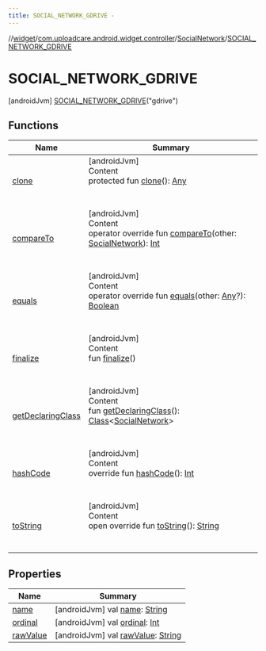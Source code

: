 ```yaml
---
title: SOCIAL_NETWORK_GDRIVE -
---
```

//[widget](../../../index.md)/[com.uploadcare.android.widget.controller](../../index.md)/[SocialNetwork](../index.md)/[SOCIAL_NETWORK_GDRIVE](index.md)



# SOCIAL_NETWORK_GDRIVE  
 [androidJvm] [SOCIAL_NETWORK_GDRIVE](index.md)("gdrive")  
   


## Functions  
  
|  Name|  Summary| 
|---|---|
| <a name="kotlin/Enum/clone/#/PointingToDeclaration/"></a>[clone](../../../com.uploadcare.android.widget.viewmodels/-media-type/-v-i-d-e-o/index.md#%5Bkotlin%2FEnum%2Fclone%2F%23%2FPointingToDeclaration%2F%5D%2FFunctions%2F814613827)| <a name="kotlin/Enum/clone/#/PointingToDeclaration/"></a>[androidJvm]  <br>Content  <br>protected fun [clone](../../../com.uploadcare.android.widget.viewmodels/-media-type/-v-i-d-e-o/index.md#%5Bkotlin%2FEnum%2Fclone%2F%23%2FPointingToDeclaration%2F%5D%2FFunctions%2F814613827)(): [Any](https://kotlinlang.org/api/latest/jvm/stdlib/kotlin/-any/index.html)  <br><br><br>
| <a name="kotlin/Enum/compareTo/#com.uploadcare.android.widget.controller.SocialNetwork/PointingToDeclaration/"></a>[compareTo](../-s-o-c-i-a-l_-n-e-t-w-o-r-k_-f-i-l-e/index.md#%5Bkotlin%2FEnum%2FcompareTo%2F%23com.uploadcare.android.widget.controller.SocialNetwork%2FPointingToDeclaration%2F%5D%2FFunctions%2F814613827)| <a name="kotlin/Enum/compareTo/#com.uploadcare.android.widget.controller.SocialNetwork/PointingToDeclaration/"></a>[androidJvm]  <br>Content  <br>operator override fun [compareTo](../-s-o-c-i-a-l_-n-e-t-w-o-r-k_-f-i-l-e/index.md#%5Bkotlin%2FEnum%2FcompareTo%2F%23com.uploadcare.android.widget.controller.SocialNetwork%2FPointingToDeclaration%2F%5D%2FFunctions%2F814613827)(other: [SocialNetwork](../index.md)): [Int](https://kotlinlang.org/api/latest/jvm/stdlib/kotlin/-int/index.html)  <br><br><br>
| <a name="kotlin/Enum/equals/#kotlin.Any?/PointingToDeclaration/"></a>[equals](../../../com.uploadcare.android.widget.viewmodels/-media-type/-v-i-d-e-o/index.md#%5Bkotlin%2FEnum%2Fequals%2F%23kotlin.Any%3F%2FPointingToDeclaration%2F%5D%2FFunctions%2F814613827)| <a name="kotlin/Enum/equals/#kotlin.Any?/PointingToDeclaration/"></a>[androidJvm]  <br>Content  <br>operator override fun [equals](../../../com.uploadcare.android.widget.viewmodels/-media-type/-v-i-d-e-o/index.md#%5Bkotlin%2FEnum%2Fequals%2F%23kotlin.Any%3F%2FPointingToDeclaration%2F%5D%2FFunctions%2F814613827)(other: [Any](https://kotlinlang.org/api/latest/jvm/stdlib/kotlin/-any/index.html)?): [Boolean](https://kotlinlang.org/api/latest/jvm/stdlib/kotlin/-boolean/index.html)  <br><br><br>
| <a name="kotlin/Enum/finalize/#/PointingToDeclaration/"></a>[finalize](../../../com.uploadcare.android.widget.viewmodels/-media-type/-v-i-d-e-o/index.md#%5Bkotlin%2FEnum%2Ffinalize%2F%23%2FPointingToDeclaration%2F%5D%2FFunctions%2F814613827)| <a name="kotlin/Enum/finalize/#/PointingToDeclaration/"></a>[androidJvm]  <br>Content  <br>fun [finalize](../../../com.uploadcare.android.widget.viewmodels/-media-type/-v-i-d-e-o/index.md#%5Bkotlin%2FEnum%2Ffinalize%2F%23%2FPointingToDeclaration%2F%5D%2FFunctions%2F814613827)()  <br><br><br>
| <a name="kotlin/Enum/getDeclaringClass/#/PointingToDeclaration/"></a>[getDeclaringClass](../../../com.uploadcare.android.widget.viewmodels/-media-type/-v-i-d-e-o/index.md#%5Bkotlin%2FEnum%2FgetDeclaringClass%2F%23%2FPointingToDeclaration%2F%5D%2FFunctions%2F814613827)| <a name="kotlin/Enum/getDeclaringClass/#/PointingToDeclaration/"></a>[androidJvm]  <br>Content  <br>fun [getDeclaringClass](../../../com.uploadcare.android.widget.viewmodels/-media-type/-v-i-d-e-o/index.md#%5Bkotlin%2FEnum%2FgetDeclaringClass%2F%23%2FPointingToDeclaration%2F%5D%2FFunctions%2F814613827)(): [Class](https://developer.android.com/reference/kotlin/java/lang/Class.html)<[SocialNetwork](../index.md)>  <br><br><br>
| <a name="kotlin/Enum/hashCode/#/PointingToDeclaration/"></a>[hashCode](../../../com.uploadcare.android.widget.viewmodels/-media-type/-v-i-d-e-o/index.md#%5Bkotlin%2FEnum%2FhashCode%2F%23%2FPointingToDeclaration%2F%5D%2FFunctions%2F814613827)| <a name="kotlin/Enum/hashCode/#/PointingToDeclaration/"></a>[androidJvm]  <br>Content  <br>override fun [hashCode](../../../com.uploadcare.android.widget.viewmodels/-media-type/-v-i-d-e-o/index.md#%5Bkotlin%2FEnum%2FhashCode%2F%23%2FPointingToDeclaration%2F%5D%2FFunctions%2F814613827)(): [Int](https://kotlinlang.org/api/latest/jvm/stdlib/kotlin/-int/index.html)  <br><br><br>
| <a name="kotlin/Enum/toString/#/PointingToDeclaration/"></a>[toString](../../../com.uploadcare.android.widget.viewmodels/-media-type/-v-i-d-e-o/index.md#%5Bkotlin%2FEnum%2FtoString%2F%23%2FPointingToDeclaration%2F%5D%2FFunctions%2F814613827)| <a name="kotlin/Enum/toString/#/PointingToDeclaration/"></a>[androidJvm]  <br>Content  <br>open override fun [toString](../../../com.uploadcare.android.widget.viewmodels/-media-type/-v-i-d-e-o/index.md#%5Bkotlin%2FEnum%2FtoString%2F%23%2FPointingToDeclaration%2F%5D%2FFunctions%2F814613827)(): [String](https://kotlinlang.org/api/latest/jvm/stdlib/kotlin/-string/index.html)  <br><br><br>


## Properties  
  
|  Name|  Summary| 
|---|---|
| <a name="com.uploadcare.android.widget.controller/SocialNetwork.SOCIAL_NETWORK_GDRIVE/name/#/PointingToDeclaration/"></a>[name](name.md)| <a name="com.uploadcare.android.widget.controller/SocialNetwork.SOCIAL_NETWORK_GDRIVE/name/#/PointingToDeclaration/"></a> [androidJvm] val [name](name.md): [String](https://kotlinlang.org/api/latest/jvm/stdlib/kotlin/-string/index.html)   <br>
| <a name="com.uploadcare.android.widget.controller/SocialNetwork.SOCIAL_NETWORK_GDRIVE/ordinal/#/PointingToDeclaration/"></a>[ordinal](ordinal.md)| <a name="com.uploadcare.android.widget.controller/SocialNetwork.SOCIAL_NETWORK_GDRIVE/ordinal/#/PointingToDeclaration/"></a> [androidJvm] val [ordinal](ordinal.md): [Int](https://kotlinlang.org/api/latest/jvm/stdlib/kotlin/-int/index.html)   <br>
| <a name="com.uploadcare.android.widget.controller/SocialNetwork.SOCIAL_NETWORK_GDRIVE/rawValue/#/PointingToDeclaration/"></a>[rawValue](raw-value.md)| <a name="com.uploadcare.android.widget.controller/SocialNetwork.SOCIAL_NETWORK_GDRIVE/rawValue/#/PointingToDeclaration/"></a> [androidJvm] val [rawValue](raw-value.md): [String](https://kotlinlang.org/api/latest/jvm/stdlib/kotlin/-string/index.html)   <br>

